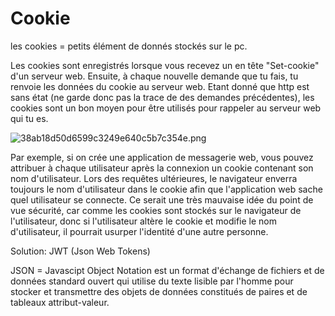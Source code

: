 # Cookie

les cookies = petits élément de donnés stockés sur le pc.

Les cookies sont enregistrés lorsque vous recevez un en tête "Set-cookie" d'un serveur web. 
Ensuite, à chaque nouvelle demande que tu fais, tu renvoie les données du cookie au serveur web. 
Etant donné que http est sans état (ne garde donc pas la trace de des demandes précédentes), les cookies sont un bon moyen pour être utilisés pour rappeler au serveur web qui tu es.

![38ab18d50d6599c3249e640c5b7c354e.png](../_resources/38ab18d50d6599c3249e640c5b7c354e.png)

Par exemple, si on crée une application de messagerie web, vous pouvez attribuer à chaque utilisateur après la connexion un cookie contenant son nom d'utilisateur. Lors des requêtes ultérieures, le navigateur enverra toujours le nom d'utilisateur dans le cookie afin que l'application web sache quel utilisateur se connecte. Ce serait une très mauvaise idée du point de vue sécurité, car comme les cookies sont stockés sur le navigateur de l'utilisateur, donc si l'utilisateur altère le cookie et modifie le nom d'utilisateur, il pourrait usurper l'identité d'une autre personne. 

Solution: JWT (Json Web Tokens)

JSON = Javascipt Object Notation est un format d'échange de fichiers et de données standard ouvert qui utilise du texte lisible par l'homme pour stocker et transmettre des objets de données constitués de paires et de tableaux attribut-valeur.